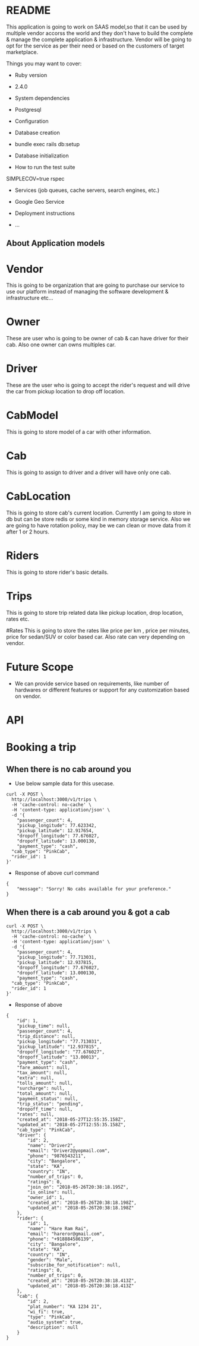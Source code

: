 # README

This application is going to work on SAAS model,so that it can be used by multiple vendor accorss the world and they don't have to build the complete & manage the complete application & infrastructure. Vendor will be going to opt for the service as per their need or based on the customers of target marketplace.


Things you may want to cover:

* Ruby version
- 2.4.0
* System dependencies
- Postgresql
* Configuration

* Database creation

- bundle exec rails db:setup

* Database initialization

* How to run the test suite

SIMPLECOV=true rspec

* Services (job queues, cache servers, search engines, etc.)
- Google Geo Service

* Deployment instructions

* ...

About Application models
--------

# Vendor 

This is going to be organization that are going to purchase our service to use our platform instead of managing the software development & infrastructure etc... 

# Owner 

These are user who is going to be owner of cab & can have driver for their cab. Also one owner can owns multiples car.

# Driver
These are the user who is going to accept the rider's request and will drive the car from pickup location to drop off location. 

# CabModel 
This is going to store model of a car with other information. 

# Cab 
This is going to assign to driver and a driver will have only one cab.

# CabLocation
This is going to store cab's current location. Currently I am going to store in db but can be store redis or some kind in memory storage service. Also we are going to have rotation policy, may be we can clean or move data from it after 1 or 2 hours.

# Riders
This is going to store rider's basic details. 


# Trips 
This is going to store trip related data like pickup location, drop location, rates etc. 

#Rates
This is going to store the rates like price per km  , price per minutes, price for sedan/SUV or color based car. 
Also rate can very depending on vendor. 

# Future Scope 

- We can provide service based on requirements, like number of hardwares or different features or support for any customization based on vendor.


# API 

# Booking a trip 

When there is no cab around you
--------------------------------

- Use below sample data for this usecase. 

````
curl -X POST \
  http://localhost:3000/v1/trips \
  -H 'cache-control: no-cache' \
  -H 'content-type: application/json' \
  -d '{
    "passenger_count": 4,
    "pickup_longitude": 77.623342, 
    "pickup_latitude": 12.917654,
    "dropoff_longitude": 77.676027,
    "dropoff_latitude": 13.000130,
    "payment_type": "cash",
  "cab_type": "PinkCab",
  "rider_id": 1
}'
````
- Response of above curl command 

````
{
    "message": "Sorry! No cabs available for your preference."
}
````

When there is a cab around you & got a cab
------------------------------

````
curl -X POST \
  http://localhost:3000/v1/trips \
  -H 'cache-control: no-cache' \
  -H 'content-type: application/json' \
  -d '{
    "passenger_count": 4,
    "pickup_longitude": 77.713031,
    "pickup_latitude": 12.937815,
    "dropoff_longitude": 77.676027,
    "dropoff_latitude": 13.000130,
    "payment_type": "cash",
  "cab_type": "PinkCab",
  "rider_id": 1
}'
````

-  Response of above 

````
{
    "id": 1,
    "pickup_time": null,
    "passenger_count": 4,
    "trip_distance": null,
    "pickup_longitude": "77.713031",
    "pickup_latitude": "12.937815",
    "dropoff_longitude": "77.676027",
    "dropoff_latitude": "13.00013",
    "payment_type": "cash",
    "fare_amount": null,
    "tax_amount": null,
    "extra": null,
    "tolls_amount": null,
    "surcharge": null,
    "total_amount": null,
    "payment_status": null,
    "trip_status": "pending",
    "dropoff_time": null,
    "rates": null,
    "created_at": "2018-05-27T12:55:35.158Z",
    "updated_at": "2018-05-27T12:55:35.158Z",
    "cab_type": "PinkCab",
    "driver": {
        "id": 2,
        "name": "Driver2",
        "email": "Driver2@yopmail.com",
        "phone": "9876543211",
        "city": "Bangalore",
        "state": "KA",
        "country": "IN",
        "number_of_trips": 0,
        "ratings": 0,
        "join_on": "2018-05-26T20:38:18.195Z",
        "is_online": null,
        "owner_id": 1,
        "created_at": "2018-05-26T20:38:18.198Z",
        "updated_at": "2018-05-26T20:38:18.198Z"
    },
    "rider": {
        "id": 1,
        "name": "Hare Ram Rai",
        "email": "hareror@gmail.com",
        "phone": "+918884586139",
        "city": "Bangalore",
        "state": "KA",
        "country": "IN",
        "gender": "Male",
        "subscribe_for_notification": null,
        "ratings": 0,
        "number_of_trips": 0,
        "created_at": "2018-05-26T20:38:18.413Z",
        "updated_at": "2018-05-26T20:38:18.413Z"
    },
    "cab": {
        "id": 2,
        "plat_number": "KA 1234 21",
        "wi_fi": true,
        "type": "PinkCab",
        "audio_system": true,
        "description": null
    }
}
````


